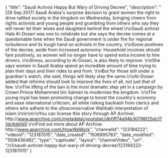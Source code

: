 {
    "title": "Saudi Activist Happy But Wary of Driving Decree",
    "description": "(28 Sep 2017) Saudi Arabia's surprise decision to grant women the right to drive rattled society in the kingdom on Wednesday, bringing cheers from rights activists and young people and grumbling from others who say they will never let their wives and daughters behind the wheel.\r\nSaudi activist Hala Al-Dosari was one to celebrate but she says the decree comes at a questionable time when the Saudi government is under fire for regional turbulence and its tough hand on activists in the country. \r\nSome positives of the decree, aside from increased autonomy: Household incomes should fare positively, as women will no longer have to spend extra income to hire drivers. \r\nStress, according to Al-Dosari, is also likely to improve. \r\nShe says women in Saudi Arabia spend an incredible amount of time trying to plan their days and their rides to and from. \r\nBut for those still under a guardian's watch, she said, things will likely stay the same.\r\nAl-Dosari added that reforms should look to improve the lives of all, not just that of few. \r\nThe lifting of the ban is the most dramatic step yet in a campaign by Crown Prince Mohammed bin Salman to modernise the kingdom. \r\nThe young royal has been promoting change to boost the country's economy and ease international criticism, all while risking backlash from clerics and others who adhere to the ultraconservative Wahhabi interpretation of Islam.\r\n\r\n\r\nYou can license this story through AP Archive: http:\/\/www.aparchive.com\/metadata\/youtube\/db0ff74a94b30798f25dc171dc6defd0 \r\nFind out more about AP Archive: http:\/\/www.aparchive.com\/HowWeWork",
    "channelid": "123184222",
    "videoid": "123187015",
    "date_created": "1506995783",
    "date_modified": "1508436482",
    "type": "captivate",
    "layout": "channelVideo",
    "url": "\/c1\/saudi-activist-happy-but-wary-of-driving-decree\/123184222-123187015"
}